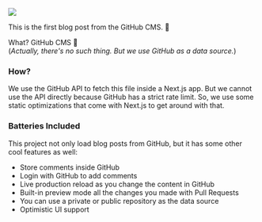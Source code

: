 ![](https://media0.giphy.com/media/xT9IgG50Fb7Mi0prBC/giphy.gif)


This is the first blog post from the GitHub CMS. 🚀 

What? GitHub CMS 🤔
<br/>
(_Actually, there's no such thing. But we use GitHub as a data source._)

### How?

We use the GitHub API to fetch this file inside a Next.js app. But we cannot use the API directly because GitHub has a strict rate limit.
So, we use some static optimizations that come with Next.js to get around with that.

### Batteries Included

This project not only load blog posts from GitHub, but it has some other cool features as well:

* Store comments inside GitHub
* Login with GitHub to add comments
* Live production reload as you change the content in GitHub
* Built-in preview mode all the changes you made with Pull Requests
* You can use a private or public repository as the data source
* Optimistic UI support
